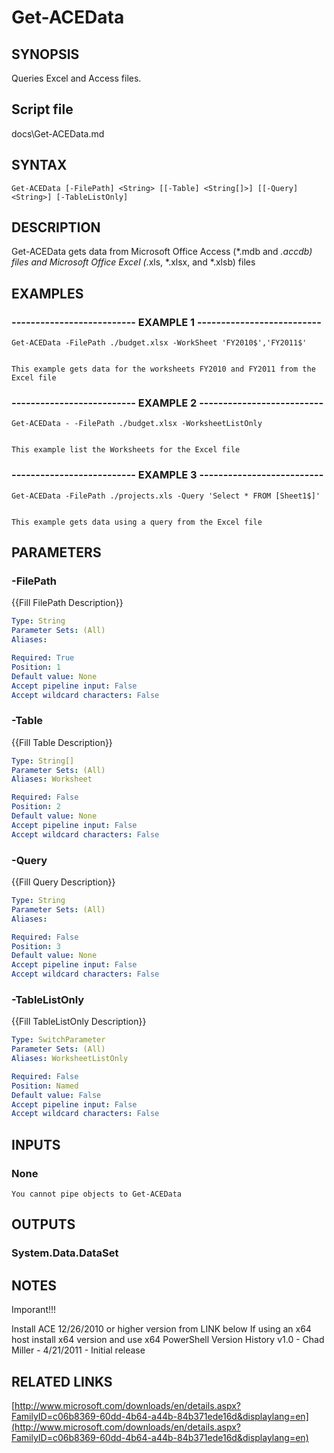 # Get-ACEData

## SYNOPSIS
Queries Excel and Access files.

## Script file
docs\Get-ACEData.md

## SYNTAX

```
Get-ACEData [-FilePath] <String> [[-Table] <String[]>] [[-Query] <String>] [-TableListOnly]
```

## DESCRIPTION
Get-ACEData gets data from Microsoft Office Access (*.mdb and *.accdb) files and Microsoft Office Excel (*.xls, *.xlsx, and *.xlsb) files

## EXAMPLES

### -------------------------- EXAMPLE 1 --------------------------
```
Get-ACEData -FilePath ./budget.xlsx -WorkSheet 'FY2010$','FY2011$'


This example gets data for the worksheets FY2010 and FY2011 from the Excel file
```
### -------------------------- EXAMPLE 2 --------------------------
```
Get-ACEData - -FilePath ./budget.xlsx -WorksheetListOnly


This example list the Worksheets for the Excel file
```
### -------------------------- EXAMPLE 3 --------------------------
```
Get-ACEData -FilePath ./projects.xls -Query 'Select * FROM [Sheet1$]'


This example gets data using a query from the Excel file
```
## PARAMETERS

### -FilePath
{{Fill FilePath Description}}

```yaml
Type: String
Parameter Sets: (All)
Aliases: 

Required: True
Position: 1
Default value: None
Accept pipeline input: False
Accept wildcard characters: False
```

### -Table
{{Fill Table Description}}

```yaml
Type: String[]
Parameter Sets: (All)
Aliases: Worksheet

Required: False
Position: 2
Default value: None
Accept pipeline input: False
Accept wildcard characters: False
```

### -Query
{{Fill Query Description}}

```yaml
Type: String
Parameter Sets: (All)
Aliases: 

Required: False
Position: 3
Default value: None
Accept pipeline input: False
Accept wildcard characters: False
```

### -TableListOnly
{{Fill TableListOnly Description}}

```yaml
Type: SwitchParameter
Parameter Sets: (All)
Aliases: WorksheetListOnly

Required: False
Position: Named
Default value: False
Accept pipeline input: False
Accept wildcard characters: False
```

## INPUTS

### None 
    You cannot pipe objects to Get-ACEData

## OUTPUTS

### System.Data.DataSet

## NOTES
Imporant!!!
 
Install ACE 12/26/2010 or higher version from LINK below 
If using an x64 host install x64 version and use x64 PowerShell 
Version History 
v1.0   - Chad Miller - 4/21/2011 - Initial release

## RELATED LINKS

[http://www.microsoft.com/downloads/en/details.aspx?FamilyID=c06b8369-60dd-4b64-a44b-84b371ede16d&displaylang=en](http://www.microsoft.com/downloads/en/details.aspx?FamilyID=c06b8369-60dd-4b64-a44b-84b371ede16d&displaylang=en)














































